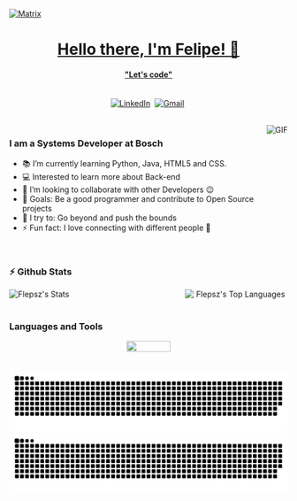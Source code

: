 <a href="https://www.youtube.com/watch?v=SDkAGkd4NLc"><img src="https://raw.githubusercontent.com/rodrigograca31/rodrigograca31/master/matrix.svg" alt="Matrix"/>
<p>
  <h1 align="center"><b>Hello there, I'm Felipe! 👋</b></h1>
</p>

<p>
  <h4 align="center"><b>"Let's code"</b></h4>
</p>

<p align="center">
<br>
<a href="https://br.linkedin.com/in/felipepereiraa"><img src="https://img.shields.io/badge/linkedin-%230077B5.svg?&style=for-the-badge&logo=linkedin&logoColor=white" alt="LinkedIn" /></a>&nbsp;
<a href="mailto:luisfelipelfsp3@gmail.com?"><img src="https://img.shields.io/badge/gmail-%23D14836.svg?&style=for-the-badge&logo=gmail&logoColor=white" alt="Gmail"/></a>&nbsp;
</p>

<br>

<img align="right" height="270px" alt="GIF" src="https://i.pinimg.com/originals/e4/26/70/e426702edf874b181aced1e2fa5c6cde.gif" />

### I am a Systems Developer at Bosch
- 📚 I’m currently learning Python, Java, HTML5 and CSS.
- 💻 Interested to learn more about Back-end
- 👯 I’m looking to collaborate with other Developers :wink:
- 🎯 Goals: Be a good programmer and contribute to Open Source projects
- 🧗 I try to: Go beyond and push the bounds
- ⚡ Fun fact: I love connecting with different people :raised_hands:

<br>

### :zap: Github Stats
<div align="center">
<div style="display: flex; justify-content: space-between;">

<img src="https://github-readme-stats.vercel.app/api?username=Flepsz&show_icons=true&theme=tokyonight&hide_border=true&locale=en" alt="Flepsz's Stats">
  
<img src="https://github-readme-stats.vercel.app/api/top-langs/?username=Flepsz&layout=compact&theme=tokyonight&hide_border=true&locale=en" width="37%" height="50%" alt="Flepsz's Top Languages">
</div>
</div>

<br>

### Languages and Tools
<div align="center">
	<p>
  		<a>
    			<img src="https://skillicons.dev/icons?i=py,java,html,css,github,ai,ps,xd&perline=4" width="40%" height="40%"/>
  		</a>
	</p>
</div>

<br>

<div align="center">
    <img alt="Snake animation" src="https://github.com/Flepsz/flepsz/blob/output/github-contribution-grid-snake.svg#gh-light-mode-only"/>
    <img alt="Snake animation" src="https://github.com/Flepsz/flepsz/blob/output/github-contribution-grid-snake-dark.svg#gh-dark-mode-only"/>
</div>
